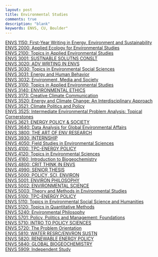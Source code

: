 ```yaml
---
layout: post
title: Environmental Studies
comments: true
description: "blank"
keywords: ENVS, CU, Boulder"
---
```

<body>
	<div><a href="../pages/ENVS-1150">ENVS 1150: First-Year Writing in Energy, Environment and Sustainability</a></div>
	<div><a href="../pages/ENVS-2000">ENVS 2000: Applied Ecology for Environmental Studies</a></div>
	<div><a href="../pages/ENVS-2100">ENVS 2100: Topics in Applied Environmental Studies</a></div>
	<div><a href="../pages/ENVS-3001">ENVS 3001: SUSTNABLE SOLUTNS CONSLT</a></div>
	<div><a href="../pages/ENVS-3020">ENVS 3020: ADV WRITING IN ENVS</a></div>
	<div><a href="../pages/ENVS-3030">ENVS 3030: Topics in Environmental Social Sciences</a></div>
	<div><a href="../pages/ENVS-3031">ENVS 3031: Energy and Human Behavior</a></div>
	<div><a href="../pages/ENVS-3032">ENVS 3032: Environment, Media and Society</a></div>
	<div><a href="../pages/ENVS-3100">ENVS 3100: Topics in Applied Environmental Studies</a></div>
	<div><a href="../pages/ENVS-3140">ENVS 3140: ENVIRONMENTAL ETHICS</a></div>
	<div><a href="../pages/ENVS-3173">ENVS 3173: Creative Climate Communication</a></div>
	<div><a href="../pages/ENVS-3520">ENVS 3520: Energy and Climate Change: An Interdisciplinary Approach</a></div>
	<div><a href="../pages/ENVS-3521">ENVS 3521: Climate Politics and Policy</a></div>
	<div><a href="../pages/ENVS-3525">ENVS 3525: Intermediate Environmental Problem Analysis: Topical Cornerstones</a></div>
	<div><a href="../pages/ENVS-3621">ENVS 3621: ENERGY POLICY & SOCIETY</a></div>
	<div><a href="../pages/ENVS-3640">ENVS 3640: Data Analysis for Global Environmental Affairs</a></div>
	<div><a href="../pages/ENVS-3800">ENVS 3800: THE ART OF ENV RESEARCH</a></div>
	<div><a href="../pages/ENVS-3930">ENVS 3930: INTERNSHIP</a></div>
	<div><a href="../pages/ENVS-4050">ENVS 4050: Field Studies in Environmental Sciences</a></div>
	<div><a href="../pages/ENVS-4100">ENVS 4100: TPC-ENERGY POLICY</a></div>
	<div><a href="../pages/ENVS-4120">ENVS 4120: Topics in Environmental Sciences</a></div>
	<div><a href="../pages/ENVS-4160">ENVS 4160: Introduction to Biogeochemistry</a></div>
	<div><a href="../pages/ENVS-4800">ENVS 4800: CRIT THINK IN ENVS</a></div>
	<div><a href="../pages/ENVS-4990">ENVS 4990: SENIOR THESIS</a></div>
	<div><a href="../pages/ENVS-5000">ENVS 5000: POLICY, SCI, ENVIRON</a></div>
	<div><a href="../pages/ENVS-5001">ENVS 5001: ENVIRON PHILOSOPHY</a></div>
	<div><a href="../pages/ENVS-5002">ENVS 5002: ENVIRONMENTAL SCIENCE</a></div>
	<div><a href="../pages/ENVS-5003">ENVS 5003: Theory and Methods in Environmental Studies</a></div>
	<div><a href="../pages/ENVS-5100">ENVS 5100: TPC-ENERGY POLICY</a></div>
	<div><a href="../pages/ENVS-5110">ENVS 5110: Topics in Environmental Social Science and Humanities</a></div>
	<div><a href="../pages/ENVS-5120">ENVS 5120: Topics in Quantitative Methods</a></div>
	<div><a href="../pages/ENVS-5240">ENVS 5240: Environmental Philosophy</a></div>
	<div><a href="../pages/ENVS-5701">ENVS 5701: Policy, Politics and Management: Foundations</a></div>
	<div><a href="../pages/ENVS-5710">ENVS 5710: INTRO TO POLICY SCIENCES</a></div>
	<div><a href="../pages/ENVS-5720">ENVS 5720: The Problem Orientation</a></div>
	<div><a href="../pages/ENVS-5810">ENVS 5810: WATER RESRC/ENVRON SUSTN</a></div>
	<div><a href="../pages/ENVS-5820">ENVS 5820: RENEWABLE ENERGY POLICY</a></div>
	<div><a href="../pages/ENVS-5840">ENVS 5840: GLOBAL BIOGEOCHEMISTRY</a></div>
	<div><a href="../pages/ENVS-5909">ENVS 5909: Independent Study</a></div>
</body>
